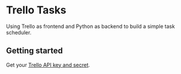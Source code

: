 # Trello Tasks

Using Trello as frontend and Python as backend to build a simple task scheduler.

## Getting started

Get your [Trello API key and secret](https://trello.com/1/appKey/generate).

